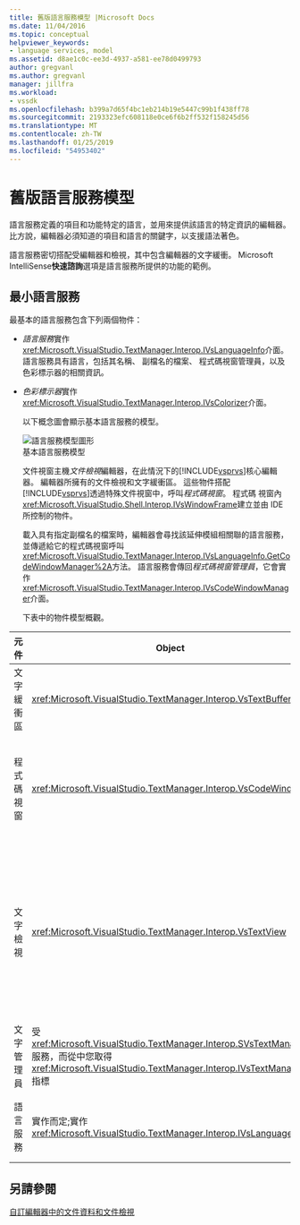 ```yaml
---
title: 舊版語言服務模型 |Microsoft Docs
ms.date: 11/04/2016
ms.topic: conceptual
helpviewer_keywords:
- language services, model
ms.assetid: d8ae1c0c-ee3d-4937-a581-ee78d0499793
author: gregvanl
ms.author: gregvanl
manager: jillfra
ms.workload:
- vssdk
ms.openlocfilehash: b399a7d65f4bc1eb214b19e5447c99b1f438ff78
ms.sourcegitcommit: 2193323efc608118e0ce6f6b2ff532f158245d56
ms.translationtype: MT
ms.contentlocale: zh-TW
ms.lasthandoff: 01/25/2019
ms.locfileid: "54953402"
---
```

# <a name="model-of-a-legacy-language-service"></a>舊版語言服務模型
語言服務定義的項目和功能特定的語言，並用來提供該語言的特定資訊的編輯器。 比方說，編輯器必須知道的項目和語言的關鍵字，以支援語法著色。  
  
 語言服務密切搭配受編輯器和檢視，其中包含編輯器的文字緩衝。 Microsoft IntelliSense**快速諮詢**選項是語言服務所提供的功能的範例。  
  
## <a name="a-minimal-language-service"></a>最小語言服務  
 最基本的語言服務包含下列兩個物件：  
  
- *語言服務*實作<xref:Microsoft.VisualStudio.TextManager.Interop.IVsLanguageInfo>介面。 語言服務具有語言，包括其名稱、 副檔名的檔案、 程式碼視窗管理員，以及色彩標示器的相關資訊。  
  
- *色彩標示器*實作<xref:Microsoft.VisualStudio.TextManager.Interop.IVsColorizer>介面。  
  
  以下概念圖會顯示基本語言服務的模型。  
  
  ![語言服務模型圖形](../../extensibility/media/vslanguageservicemodel.gif "vsLanguageServiceModel")  
  基本語言服務模型  
  
  文件視窗主機*文件檢視*編輯器，在此情況下的[!INCLUDE[vsprvs](../../code-quality/includes/vsprvs_md.md)]核心編輯器。 編輯器所擁有的文件檢視和文字緩衝區。 這些物件搭配[!INCLUDE[vsprvs](../../code-quality/includes/vsprvs_md.md)]透過特殊文件視窗中，呼叫*程式碼視窗*。 程式碼 視窗內<xref:Microsoft.VisualStudio.Shell.Interop.IVsWindowFrame>建立並由 IDE 所控制的物件。  
  
  載入具有指定副檔名的檔案時，編輯器會尋找該延伸模組相關聯的語言服務，並傳遞給它的程式碼視窗呼叫<xref:Microsoft.VisualStudio.TextManager.Interop.IVsLanguageInfo.GetCodeWindowManager%2A>方法。 語言服務會傳回*程式碼視窗管理員*，它會實作<xref:Microsoft.VisualStudio.TextManager.Interop.IVsCodeWindowManager>介面。  
  
  下表中的物件模型概觀。  
  
| 元件 | Object | 功能 |
|------------------| - | - |
| 文字緩衝區 | <xref:Microsoft.VisualStudio.TextManager.Interop.VsTextBuffer> | Unicode 讀取/寫入文字資料流。 可以使用其他編碼的文字。 |
| 程式碼視窗 | <xref:Microsoft.VisualStudio.TextManager.Interop.VsCodeWindow> | 文件視窗，其中包含一或多個文字檢視。 當[!INCLUDE[vsprvs](../../code-quality/includes/vsprvs_md.md)]是在多重文件介面 (MDI) 模式中，程式碼視窗會是 MDI 子表單。 |
| 文字檢視 | <xref:Microsoft.VisualStudio.TextManager.Interop.VsTextView> | 可讓使用者瀏覽，以及使用鍵盤和滑鼠來檢視文字視窗。 對使用者顯示做為編輯器文字檢視。 您可以使用一般的編輯器視窗、 [輸出] 視窗中和即時運算視窗中的文字檢視。 此外，您可以設定程式碼視窗中的一或多個文字檢視。 |
| 文字管理員 | 受<xref:Microsoft.VisualStudio.TextManager.Interop.SVsTextManager>服務，而從中您取得<xref:Microsoft.VisualStudio.TextManager.Interop.IVsTextManager>指標 | 此元件可維護由先前所述的所有元件共用的一般資訊。 |
| 語言服務 | 實作而定;實作 <xref:Microsoft.VisualStudio.TextManager.Interop.IVsLanguageInfo> | 物件，提供語言特定資訊，例如語法醒目提示、 陳述式完成和大括號比對的編輯器。 |
  
## <a name="see-also"></a>另請參閱  
 [自訂編輯器中的文件資料和文件檢視](../../extensibility/document-data-and-document-view-in-custom-editors.md)